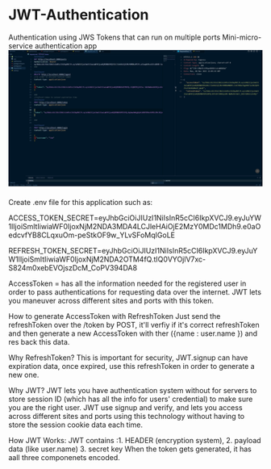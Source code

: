# JWT-Authentication
Authentication using JWS Tokens that can run on multiple ports
Mini-micro-service authentication app 
![alt text](https://github.com/taroserigano/JWT-Authentication/blob/main/tokengenerated.jpg)

Create .env file for this application such as: 

ACCESS_TOKEN_SECRET=eyJhbGciOiJIUzI1NiIsInR5cCI6IkpXVCJ9.eyJuYW1lIjoiSmltIiwiaWF0IjoxNjM2NDA3MDA4LCJleHAiOjE2MzY0MDc1MDh9.e0aOedcvfYB8CLqxuOm-peStkOF9w_YLvSFoMqIGoLE

REFRESH_TOKEN_SECRET=eyJhbGciOiJIUzI1NiIsInR5cCI6IkpXVCJ9.eyJuYW1lIjoiSmltIiwiaWF0IjoxNjM2NDA2OTM4fQ.tIQ0VYOjlV7xc-S824m0xebEVOjszDcM_CoPV394DA8


AccessToken = has all the information needed for the registered user in order to pass authentications for requesting data over the internet. JWT lets you maneuver across different sites and ports with this token. 

How to generate AccessToken with RefreshToken
Just send the refreshToken over the /token by POST, it'll verfiy if it's correct refreshToken and then
generate a new AccessToken with ther ({name : user.name }) 
and res back this data. 

Why RefreshToken? 
This is important for security, JWT.signup can have expiration data, once expired,
use this refreshToken in order to generate a new one. 

Why JWT? 
JWT lets you have authentication system without for servers to store session ID (which has all the info for users' credential) 
to make sure you are the right user. JWT use signup and verify, and lets you access across different sites and ports using this technology
without having to store the session cookie data each time. 

How JWT Works: 
JWT contains :1. HEADER (encryption system), 2. payload data (like user.name) 3. secret key 
When the token gets generated, it has aall three componenets encoded. 




